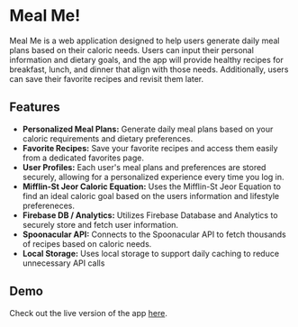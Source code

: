 # Meal Me! 

Meal Me is a web application designed to help users generate daily meal plans based on their caloric needs. Users can input their personal information and dietary goals, and the app will provide healthy recipes for breakfast, lunch, and dinner that align with those needs. Additionally, users can save their favorite recipes and revisit them later.

## Features

- **Personalized Meal Plans:** Generate daily meal plans based on your caloric requirements and dietary preferences.
- **Favorite Recipes:** Save your favorite recipes and access them easily from a dedicated favorites page.
- **User Profiles:** Each user's meal plans and preferences are stored securely, allowing for a personalized experience every time you log in.
- **Mifflin-St Jeor Caloric Equation:** Uses the Mifflin-St Jeor Equation to find an ideal caloric goal based on the users information and lifestyle prefereneces.
- **Firebase DB / Analytics:** Utilizes Firebase Database and Analytics to securely store and fetch user information.
- **Spoonacular API:** Connects to the Spoonacular API to fetch thousands of recipes based on caloric needs.
- **Local Storage:** Uses local storage to support daily caching to reduce unnecessary API calls

## Demo

Check out the live version of the app [here](https://deploy-branch--meal-me-web.netlify.app/).
